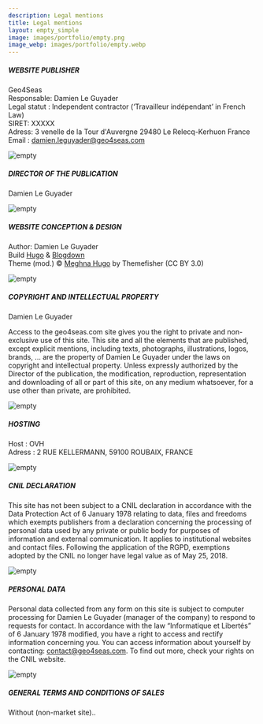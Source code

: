 ```yaml
---
description: Legal mentions
title: Legal mentions 
layout: empty_simple
image: images/portfolio/empty.png
image_webp: images/portfolio/empty.webp
---
```



##### WEBSITE PUBLISHER


Geo4Seas   
Responsable: Damien Le Guyader   
Legal statut : Independent contractor (‘Travailleur indépendant’ in French Law)  
SIRET: XXXXX   
Adress: 3 venelle de la Tour d'Auvergne 29480 Le Relecq-Kerhuon France   
Email : damien.leguyader@geo4seas.com

![empty](../../images/portfolio/empty.webp)
 

##### DIRECTOR OF THE PUBLICATION

Damien Le Guyader

![empty](../../images/portfolio/empty.webp)

#####  WEBSITE CONCEPTION & DESIGN 

Author: Damien Le Guyader  
Build [Hugo](https://gohugo.io/) & [Blogdown](https://github.com/rstudio/blogdown)  
Theme (mod.) © [Meghna Hugo](https://themes.gohugo.io/meghna-hugo/) by Themefisher (CC BY 3.0) 

![empty](../../images/portfolio/empty.webp)



#####  COPYRIGHT AND INTELLECTUAL PROPERTY

Damien Le Guyader

Access to the geo4seas.com site gives you the right to private and non-exclusive use of this site. This site and all the elements that are published, except explicit mentions, including texts, photographs, illustrations, logos, brands, … are the property of Damien Le Guyader under the laws on copyright and intellectual property. Unless expressly authorized by the Director of the publication, the modification, reproduction, representation and downloading of all or part of this site, on any medium whatsoever, for a use other than private, are prohibited.
  
![empty](../../images/portfolio/empty.webp)
  
 

#####  HOSTING

Host : OVH  
Adress : 2 RUE KELLERMANN, 59100 ROUBAIX, FRANCE

 
![empty](../../images/portfolio/empty.webp)


#####  CNIL DECLARATION

This site has not been subject to a CNIL declaration in accordance with the Data Protection Act of 6 January 1978 relating to data, files and freedoms which exempts publishers from a declaration concerning the processing of personal data used by any private or public body for purposes of information and external communication. It applies to institutional websites and contact files. Following the application of the RGPD, exemptions adopted by the CNIL no longer have legal value as of May 25, 2018.

![empty](../../images/portfolio/empty.webp)



#####  PERSONAL DATA

Personal data collected from any form on this site is subject to computer processing for Damien Le Guyader (manager of the company) to respond to requests for contact. In accordance with the law “Informatique et Libertés” of 6 January 1978 modified, you have a right to access and rectify information concerning you. You can access information about yourself by contacting: contact@geo4seas.com. To find out more, check your rights on the CNIL website.

![empty](../../images/portfolio/empty.webp)
 


#####  GENERAL TERMS AND CONDITIONS OF SALES

Without (non-market site)..
